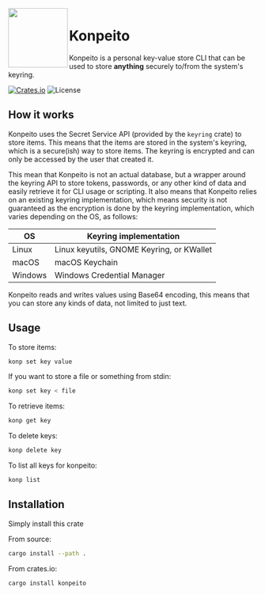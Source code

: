 <img align="left" style="vertical-align: middle" width="120" height="120" src=https://user-images.githubusercontent.com/4886639/183321432-b17aa134-9f7a-41ee-91d2-778b6062813f.png>

# Konpeito

Konpeito is a personal key-value store CLI that can be used to store **anything** securely to/from the system's keyring.

[![Crates.io](https://img.shields.io/crates/v/konpeito)](https://crates.io/crates/konpeito)
![License](https://img.shields.io/crates/l/konpeito)

## How it works

Konpeito uses the Secret Service API (provided by the `keyring` crate) to store items. This means that the items are stored in the system's keyring, which is a secure(ish) way to store items. The keyring is encrypted and can only be accessed by the user that created it.

This mean that Konpeito is not an actual database, but a wrapper around the keyring API to store tokens, passwords, or any other kind of data and easily retrieve it
for CLI usage or scripting. It also means that Konpeito relies on an existing keyring implementation, which means
security is not guaranteed as the encryption is done by the keyring implementation, which varies depending on the OS, as follows:

| OS      | Keyring implementation                    |
| ------- | ----------------------------------------- |
| Linux   | Linux keyutils, GNOME Keyring, or KWallet |
| macOS   | macOS Keychain                            |
| Windows | Windows Credential Manager                |

Konpeito reads and writes values using Base64 encoding, this means that you can store any kinds of data, not limited to just text.

## Usage

To store items:

```bash
konp set key value
```

If you want to store a file or something from stdin:

```bash
konp set key < file
```

To retrieve items:

```bash
konp get key
```

To delete keys:

```bash
konp delete key
```

To list all keys for konpeito:

```bash
konp list
```

## Installation

Simply install this crate

From source:

```bash
cargo install --path .
```

From crates.io:

```bash
cargo install konpeito
```
